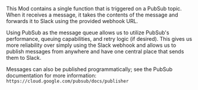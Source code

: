 This Mod contains a single function that is triggered on a PubSub topic. When it receives a message, it takes the contents of the message and forwards it to Slack using the provided webhook URL.

Using PubSub as the message queue allows us to utilize PubSub's performance, queuing capabilities, and retry logic (if desired). This gives us more reliability over simply using the Slack webhook and allows us to publish messages from anywhere and have one central place that sends them to Slack.

Messages can also be published programmatically; see the PubSub documentation for
more information: `https://cloud.google.com/pubsub/docs/publisher`
